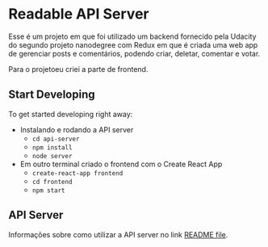 # Readable API Server

Esse é um projeto em que foi utilizado um backend fornecido pela Udacity do segundo projeto nanodegree com Redux em que é criada uma web app de gerenciar posts e comentários, podendo criar, deletar, comentar e votar. 

Para o projetoeu criei a parte de frontend.

## Start Developing

To get started developing right away:

* Instalando e rodando a API server
    - `cd api-server`
    - `npm install`
    - `node server`
* Em outro terminal criado o frontend com o Create React App 
    - `create-react-app frontend`
    - `cd frontend`
    - `npm start`

## API Server

Informações sobre como utilizar a API server no link [README file](api-server/README.md).
